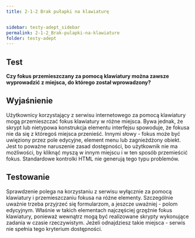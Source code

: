 ```yaml
---
title: 2-1-2 Brak pułapki na klawiaturę


sidebar: testy-adept_sidebar
permalink: 2-1-2_Brak-pulapki-na-klawiature
folder: testy-adept
---
```


## Test
**Czy fokus przemieszczany za pomocą klawiatury można zawsze wyprowadzić z miejsca, do którego został wprowadzony?**

## Wyjaśnienie
Użytkownicy korzystający z serwisu internetowego za pomocą klawiatury mogą przemieszczać fokus klawiatury w różne miejsca. Bywa jednak, że skrypt lub nietypowa konstrukcja elementu interfejsu spowoduje, że fokusa nie da się z któregoś miejsca przenieść. Innymi słowy - fokus może być uwięziony przez pole edycyjne, element menu lub zagnieżdżony obiekt. Jest to poważne naruszenie zasad dostępności, bo użytkownik nie ma możliwości, by kliknąć myszą w innym miejscu i w ten sposób przemieścić fokus. Standardowe kontrolki HTML nie generują tego typu problemów.

## Testowanie
Sprawdzenie polega na korzystaniu z serwisu wyłącznie za pomocą klawiatury i przemieszczaniu fokusa na różne elementy. Szczególnie uważnie trzeba przyjrzeć się formularzom, a jeszcze uważniej - polom edycyjnym. Właśnie w takich elementach najczęściej grzęźnie fokus klawiatury, ponieważ wewnątrz mogą być realizowane skrypty wykonujące zadania w czasie rzeczywistym. Jeżeli odnajdziesz takie miejsca - serwis nie spełnia tego kryterium dostępności.
